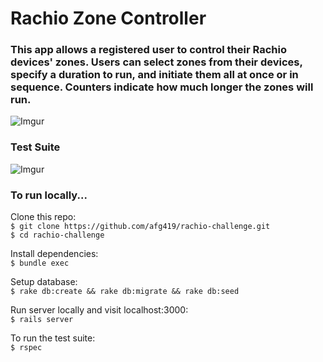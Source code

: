 # Rachio Zone Controller

### This app allows a registered user to control their Rachio devices' zones.  Users can select zones from their devices, specify a duration to run, and initiate them all at once or in sequence.  Counters indicate how much longer the zones will run.

![Imgur](http://imgur.com/qFY5BGr)

### Test Suite

![Imgur](http://imgur.com/8frggMb)

### To run locally...  
Clone this repo:  
`$ git clone https://github.com/afg419/rachio-challenge.git`    
`$ cd rachio-challenge`  

Install dependencies:  
`$ bundle exec`  

Setup database:  
`$ rake db:create && rake db:migrate && rake db:seed`  

Run server locally and visit localhost:3000:    
`$ rails server`


To run the test suite:  
`$ rspec`


